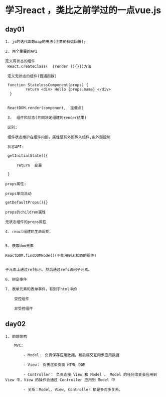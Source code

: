 # 学习react ，类比之前学过的一点vue.js

## day01

    1. js的迭代函数map的用法(注意他有返回值);

    2. 两个重要的API

    定义有状态的组件
     React.createClass(  {render (){}})方法

     定义无状态的组件(普通函数)

     function StatelessComponent(props) {
             return <div> Hello {props.name} </div>
      }


     ReactDOM.render(component,  挂载点)

     3.  组件和状态(共同决定组建的render结果)

     区别:

     组件状态维护在组件内部，属性是有外部传入组件,由外部控制

     状态API:

     getInitialState(){

         return  变量

     }

    props属性:

    props单向流动

    getDefaultProps(){}

    props的children属性

    无状态组件的props属性

    4. react组建的生命周期、


    5. 获取dom元素

    ReactDOM.findDOMNode()(不能用到无状态的组件)


    子元素上通过ref标示，然后通过refs访问子元素。

    6. 绑定事件

    7. 表单元素和表单事件，有别于html中的

        受控组件

        非受控组件








## day02


    1. 前端架构

        MVC:

            - Model： 负责保存应用数据，和后端交互同步应用数据

            - View： 负责渲染页面 HTML DOM

            - Controller： 负责连接 View 和 Model ， Model 的任何改变会应用到 View 中，View 的操作会通过 Controller 应用到 Model 中

            - 关系：Model, View, Controller 都是多对多关系。